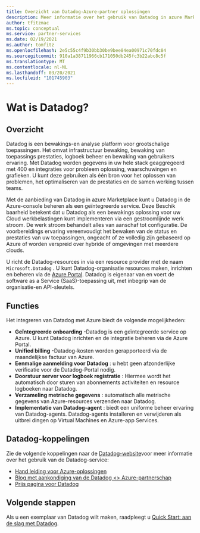 ```yaml
---
title: Overzicht van Datadog-Azure-partner oplossingen
description: Meer informatie over het gebruik van Datadog in azure Marketplace.
author: tfitzmac
ms.topic: conceptual
ms.service: partner-services
ms.date: 02/19/2021
ms.author: tomfitz
ms.openlocfilehash: 2e5c55c4f9b30bb30be9bee84ea00971c70fdc84
ms.sourcegitcommit: 910a1a38711966cb171050db245fc3b22abc8c5f
ms.translationtype: MT
ms.contentlocale: nl-NL
ms.lasthandoff: 03/20/2021
ms.locfileid: "101745903"
---
```

# <a name="what-is-datadog"></a>Wat is Datadog?

## <a name="overview"></a>Overzicht

Datadog is een bewakings-en analyse platform voor grootschalige toepassingen. Het omvat infrastructuur bewaking, bewaking van toepassings prestaties, logboek beheer en bewaking van gebruikers ervaring. Met Datadog worden gegevens in uw hele stack geaggregeerd met 400 en integraties voor probleem oplossing, waarschuwingen en grafieken. U kunt deze gebruiken als één bron voor het oplossen van problemen, het optimaliseren van de prestaties en de samen werking tussen teams.

Met de aanbieding van Datadog in azure Marketplace kunt u Datadog in de Azure-console beheren als een geïntegreerde service. Deze Beschik baarheid betekent dat u Datadog als een bewakings oplossing voor uw Cloud werkbelastingen kunt implementeren via een gestroomlijnde werk stroom. De werk stroom behandelt alles van aanschaf tot configuratie. De voorbereidings ervaring vereenvoudigt het bewaken van de status en prestaties van uw toepassingen, ongeacht of ze volledig zijn gebaseerd op Azure of worden verspreid over hybride of omgevingen met meerdere clouds.

U richt de Datadog-resources in via een resource provider met de naam `Microsoft.Datadog` . U kunt Datadog-organisatie resources maken, inrichten en beheren via de [Azure Portal](https://portal.azure.com/). Datadog is eigenaar van en voert de software as a Service (SaaS)-toepassing uit, met inbegrip van de organisatie-en API-sleutels.

## <a name="capabilities"></a>Functies

Het integreren van Datadog met Azure biedt de volgende mogelijkheden:

- **Geïntegreerde onboarding** -Datadog is een geïntegreerde service op Azure. U kunt Datadog inrichten en de integratie beheren via de Azure Portal.
- **Unified billing** -Datadog-kosten worden gerapporteerd via de maandelijkse factuur van Azure.
- **Eenmalige aanmelding voor Datadog** : u hebt geen afzonderlijke verificatie voor de Datadog-Portal nodig.
- **Doorstuur server voor logboek registratie** : Hiermee wordt het automatisch door sturen van abonnements activiteiten en resource logboeken naar Datadog.
- **Verzameling metrische gegevens** : automatisch alle metrische gegevens van Azure-resources verzenden naar Datadog.
- **Implementatie van Datadog-agent** : biedt een uniforme beheer ervaring van Datadog-agents. Datadog-agents installeren en verwijderen als uitbrei dingen op Virtual Machines en Azure-app Services.

## <a name="datadog-links"></a>Datadog-koppelingen

Zie de volgende koppelingen naar de [Datadog-website](https://www.datadoghq.com/)voor meer informatie over het gebruik van de Datadog-service:

- [Hand leiding voor Azure-oplossingen](https://www.datadoghq.com/solutions/azure/)
- [Blog met aankondiging van de Datadog <> Azure-partnerschap](https://www.datadoghq.com/blog/azure-datadog-partnership/)
- [Prijs pagina voor Datadog](https://www.datadoghq.com/pricing/)

## <a name="next-steps"></a>Volgende stappen

Als u een exemplaar van Datadog wilt maken, raadpleegt u [Quick Start: aan de slag met Datadog](create.md).
